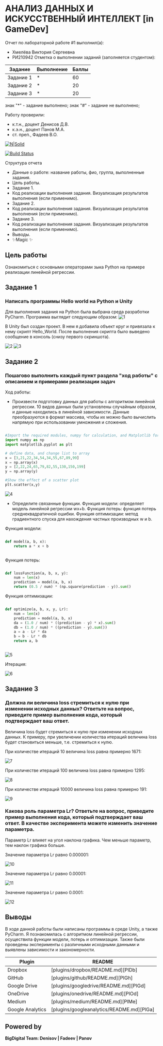 # АНАЛИЗ ДАННЫХ И ИСКУССТВЕННЫЙ ИНТЕЛЛЕКТ [in GameDev]
Отчет по лабораторной работе #1 выполнил(а):
- Хмелёва Виктория Сергеевна
- РИ210942
Отметка о выполнении заданий (заполняется студентом):

| Задание | Выполнение | Баллы |
| ------ | ------ | ------ |
| Задание 1 | * | 60 |
| Задание 2 | * | 20 |
| Задание 3 | * | 20 |

знак "*" - задание выполнено; знак "#" - задание не выполнено;

Работу проверили:
- к.т.н., доцент Денисов Д.В.
- к.э.н., доцент Панов М.А.
- ст. преп., Фадеев В.О.

[![N|Solid](https://cldup.com/dTxpPi9lDf.thumb.png)](https://nodesource.com/products/nsolid)

[![Build Status](https://travis-ci.org/joemccann/dillinger.svg?branch=master)](https://travis-ci.org/joemccann/dillinger)

Структура отчета

- Данные о работе: название работы, фио, группа, выполненные задания.
- Цель работы.
- Задание 1.
- Код реализации выполнения задания. Визуализация результатов выполнения (если применимо).
- Задание 2.
- Код реализации выполнения задания. Визуализация результатов выполнения (если применимо).
- Задание 3.
- Код реализации выполнения задания. Визуализация результатов выполнения (если применимо).
- Выводы.
- ✨Magic ✨

## Цель работы
Ознакомиться с основными операторами зыка Python на примере реализации линейной регрессии.

## Задание 1
### Написать программы Hello world на Python и Unity
Для выполнения задания на Python была выбрана среда разработки PyCharm.
Программа выглядит следующим образом:
![1](https://user-images.githubusercontent.com/106344305/192151200-0349ccfc-3b1f-425e-89a5-9f900af6915b.png)

В Unity был создан проект. В нем я добавила объект круг и привязала к нему скрипт Hello_World. После выполнения скрипта было выведено сообщение в консоль (снизу первого скриншота).

![2](https://user-images.githubusercontent.com/106344305/192151546-a004c2ca-a081-4380-b01b-0632ec5f1ece.png)
![3](https://user-images.githubusercontent.com/106344305/192151547-0ba49cea-04f7-4722-882b-523a6a00d2e7.png)

## Задание 2
### Пошагово выполнить каждый пункт раздела "ход работы" с описанием и примерами реализации задач
Ход работы:
- Произвести подготовку данных для работы с алгоритмом линейной регрессии. 10 видов данных были установлены случайным образом, и данные находились в линейной зависимости. Данные преобразуются в формат массива, чтобы их можно было вычислить напрямую при использовании умножения и сложения.

```py

#Import the required modules, numpy for calculation, and Matplotlib for drawing
import numpy as np
import matplotlib.pyplot as plt

# define data, and change list to array
x = [3,21,22,34,54,34,55,67,89,99]
x = np.array(x)
y = [2,22,24,65,79,82,55,130,150,199]
y = np.array(y)

#Show the effect of a scatter plot
plt.scatter(x,y)

```

![4](https://user-images.githubusercontent.com/106344305/192151632-22da9929-38a1-4095-8404-60666c9d2bdd.png)


- Определите связанные функции. Функция модели: определяет модель линейной регрессии wx+b. Функция потерь: функция потерь среднеквадратичной ошибки. Функция оптимизации: метод градиентного спуска для нахождения частных производных w и b.

Функция модели:
```py

def model(a, b, x):
    return a * x + b
    
```    

Функция потерь:
```py

def lossFunction(a, b, x, y):
    num = len(x)
    prediction = model(a, b, x)
    return (0.5 / num) * (np.square(prediction - y)).sum()

```
Функция оптимизации:
```py

def optimize(a, b, x, y, Lr):
    num = len(x)
    prediction = model(a, b, x)
    da = (1.0 / num) * ((prediction - y) * x).sum()
    db = (1.0 / num) * ((prediction - y).sum())
    a = a - Lr * da
    b = b - Lr * db
    return a, b
    
```

![5](https://user-images.githubusercontent.com/106344305/192151756-59aedcdd-f78c-4d5e-86e4-1fabc5e3711a.png)


Итерация:

![6](https://user-images.githubusercontent.com/106344305/192151773-1c6c649c-e916-45f5-9b32-fe9acaed6495.png)


## Задание 3
### Должна ли величина loss стремиться к нулю при изменении исходных данных? Ответьте на вопрос, приведите пример выполнения кода, который подтверждает ваш ответ.

Величина loss будет стремиться к нулю при изменении исходных данных. К примеру, при увеличении количества итераций величина loss будет становиться меньше, т.е. стремиться к нулю.

При количестве итераций 10 величина loss равна примерно 1671:

![7](https://user-images.githubusercontent.com/106344305/192151812-ec54d542-1f06-424e-81f9-a1081dbb0961.png)

При количестве итераций 100 величина loss равна примерно 1295:

![8](https://user-images.githubusercontent.com/106344305/192151830-ae3c8d6a-db35-4736-926c-b472361fef55.png)

При количестве итераций 10000 величина loss равна примерно 191:

![9](https://user-images.githubusercontent.com/106344305/192151853-f05c9714-30ff-4784-ba4a-d666b36e076d.png)

### Какова роль параметра Lr? Ответьте на вопрос, приведите пример выполнения кода, который подтверждает ваш ответ. В качестве эксперимента можете изменить значение параметра.

Параметр Lr влияет на угол наклона графика. Чем меньше параметр, тем наклон графика больше.

Значение параметра Lr равно 0.000001:

![10](https://user-images.githubusercontent.com/106344305/192151916-41175b47-c3f3-4231-bfb2-e46d05f39a1d.png)

Значение параметра Lr равно 0.00001:

![11](https://user-images.githubusercontent.com/106344305/192151952-3178f34e-b5a5-4bfc-8ad5-175ef1979098.png)

Значение параметра Lr равно 0.0001:

![12](https://user-images.githubusercontent.com/106344305/192151959-8a7d72bb-0cbe-4a2a-84db-4322206088be.png)

## Выводы

В ходе данной работы были написаны программы в среде Unity, a также PyCharm.
Я познакомилась с алгоритмом линейной регрессии, осуществила функции модели, потерь и оптимизации.  Также были проведены эксперименты с различными исходными данными и выявлены зависимости и закономерности.

| Plugin | README |
| ------ | ------ |
| Dropbox | [plugins/dropbox/README.md][PlDb] |
| GitHub | [plugins/github/README.md][PlGh] |
| Google Drive | [plugins/googledrive/README.md][PlGd] |
| OneDrive | [plugins/onedrive/README.md][PlOd] |
| Medium | [plugins/medium/README.md][PlMe] |
| Google Analytics | [plugins/googleanalytics/README.md][PlGa] |

## Powered by

**BigDigital Team: Denisov | Fadeev | Panov**
